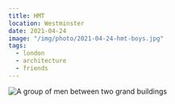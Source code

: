 ```yaml
---
title: HMT
location: Westminster
date: 2021-04-24
image: "/img/photo/2021-04-24-hmt-boys.jpg"
tags:
  - london
  - architecture
  - friends
---
```


![A group of men between two grand buildings](/img/photo/2021-04-24-hmt-boys.jpg)
